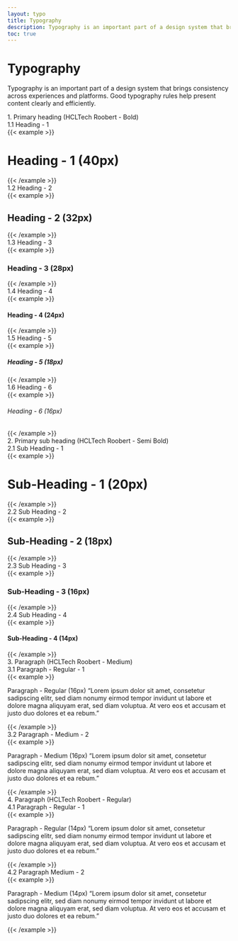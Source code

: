```yaml
---
layout: typo
title: Typography
description: Typography is an important part of a design system that brings consistency across experiences and platforms. Good typography rules help present content clearly and efficiently..
toc: true
---
```

<div class="bb-colors pb-0 "style="
    min-height: calc(100vh - 90px);
">
    <div class=" ">
        <div class="container-xxl bd-gutter">
            <div class="row">
                <div class="col-sm-12 landing-head">
                    <h1>Typography</h1>
                    <p class="mt-4 mb-0">Typography is an important part of a design system that brings consistency across experiences and platforms. Good typography rules help present content clearly and efficiently.</p>
                </div>
            </div>
        </div>
    </div>
    <div class="comp-box-sec">
        <div class="container-xxl bd-gutter">
            <div class="row">
                <div class="col-sm-12 p-0">
                    <div class="color-heading">1. Primary heading (HCLTech Roobert - Bold)</div>
                    <div class="color-subheading">1.1 Heading - 1</div>
{{< example >}}
<!--heading-->
<h1 class="ds-heading-1">Heading - 1 (40px)</h1>
<!--heading-->
{{< /example >}}
<div class="color-subheading mt-3">1.2 Heading - 2</div>
{{< example >}}
<!--heading-->
<h2 class="ds-heading-2">Heading - 2 (32px)</h2>
<!--heading-->
{{< /example >}}
<div class="color-subheading mt-3">1.3 Heading - 3</div>
{{< example >}}
<!--heading-->
<h3 class="ds-heading-3">Heading - 3 (28px)</h3>
<!--heading-->
{{< /example >}}
<div class="color-subheading mt-3">1.4 Heading - 4</div>
{{< example >}}
<!--heading-->
<h4 class="ds-heading-4">Heading - 4 (24px)</h4>
<!--heading-->
{{< /example >}}
<div class="color-subheading mt-3">1.5 Heading - 5</div>
{{< example >}}
<!--heading-->
<h5 class="ds-heading-5">Heading - 5 (18px)</h5>
<!--heading-->
{{< /example >}}
<div class="color-subheading mt-3">1.6 Heading - 6</div>
{{< example >}}
<!--heading-->
<h6 class="ds-heading-6">Heading - 6 (16px)</h6>
<!--heading-->
{{< /example >}}
                    </div>
                </div>
                <div class="col-sm-12 p-0 mt-4">
                    <div class="color-heading">2. Primary sub heading (HCLTech Roobert - Semi Bold)</div>
                    <div class="color-subheading">2.1 Sub Heading - 1</div>
{{< example >}}
<!--sub heading-->
<h1 class="ds-sub-heading-1">Sub-Heading - 1 (20px)</h1>
<!--sub heading-->
{{< /example >}}
<div class="color-subheading mt-3">2.2 Sub Heading - 2</div>
{{< example >}}
<!--sub heading-->
<h2 class="ds-sub-heading-2">Sub-Heading - 2 (18px)</h2>
<!--sub heading-->
{{< /example >}}
<div class="color-subheading mt-3">2.3 Sub Heading - 3</div>
{{< example >}}
<!--sub heading-->
<h3 class="ds-sub-heading-3">Sub-Heading - 3 (16px)</h3>
<!--sub heading-->
{{< /example >}}
<div class="color-subheading mt-3">2.4 Sub Heading - 4</div>
{{< example >}}
<!--sub heading-->
<h4 class="ds-sub-heading-4">Sub-Heading - 4 (14px)</h4>
<!--sub heading-->
{{< /example >}}
                    </div>
                <div class="col-sm-12 p-0 mt-4">
                    <div class="color-heading">3. Paragraph (HCLTech Roobert - Medium)</div>
                    <div class="color-subheading">3.1 Paragraph - Regular - 1</div>
{{< example >}}
<!--Paragraph-->
<p class="ds-para-1">Paragraph - Regular (16px) “Lorem ipsum dolor sit amet, consetetur sadipscing elitr, sed diam nonumy eirmod tempor invidunt ut labore et dolore magna aliquyam erat, sed diam voluptua. At vero eos et accusam et justo duo dolores et ea rebum.”</p>
<!--Paragraph-->
{{< /example >}}
<div class="color-subheading mt-3">3.2 Paragraph - Medium - 2</div>
{{< example >}}
<!--Paragraph-->
<p class="ds-para-2">Paragraph - Medium (16px) “Lorem ipsum dolor sit amet, consetetur sadipscing elitr, sed diam nonumy eirmod tempor invidunt ut labore et dolore magna aliquyam erat, sed diam voluptua. At vero eos et accusam et justo duo dolores et ea rebum.”</p>
<!--Paragraph-->
{{< /example >}}
</div>
<div class="col-sm-12 p-0 mt-4">
                    <div class="color-heading">4. Paragraph (HCLTech Roobert - Regular)</div>
<div class="color-subheading mt-3">4.1 Paragraph - Regular - 1</div>
{{< example >}}
<!--Paragraph-->
<p class="ds-para-3">Paragraph - Regular (14px) “Lorem ipsum dolor sit amet, consetetur sadipscing elitr, sed diam nonumy eirmod tempor invidunt ut labore et dolore magna aliquyam erat, sed diam voluptua. At vero eos et accusam et justo duo dolores et ea rebum.”</p>
<!--Paragraph-->
{{< /example >}}
<div class="color-subheading mt-3">4.2 Paragraph Medium - 2</div>
{{< example >}}
<!--Paragraph-->
<p class="ds-para-4">Paragraph - Medium (14px) “Lorem ipsum dolor sit amet, consetetur sadipscing elitr, sed diam nonumy eirmod tempor invidunt ut labore et dolore magna aliquyam erat, sed diam voluptua. At vero eos et accusam et justo duo dolores et ea rebum.”</p>
<!--Paragraph-->
{{< /example >}}
                    </div>
                </div>
            </div>
        </div>
    </div>
</div>